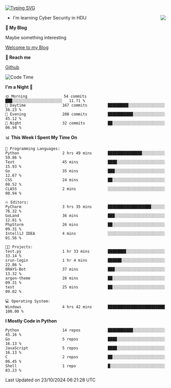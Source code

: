 [![Typing SVG](https://readme-typing-svg.herokuapp.com?font=Fira+Code&pause=1000&random=false&width=450&height=60&lines=Hello+%F0%9F%91%8B%F0%9F%8F%BB;I'm+JBNRZ)](https://git.io/typing-svg)

<a href="#">
  <img align="right" src="https://github-readme-stats.vercel.app/api?username=JBNRZ&show_icons=true&bg_color=15,f2f7fd,E0EAFC" />
</a>

- I'm learning Cyber Security in HDU

 **🌱 My Blog**

Maybe something interesting

[Welcome to my Blog](https://jbnrz.com.cn/)

 **💬 Reach me** 

[Github](https://github.com/JBNRZ)


<!--START_SECTION:waka-->
![Code Time](http://img.shields.io/badge/Code%20Time-711%20hrs%2043%20mins-blue)

**I'm a Night 🦉** 

```text
🌞 Morning                54 commits          ███░░░░░░░░░░░░░░░░░░░░░░   11.71 % 
🌆 Daytime                167 commits         █████████░░░░░░░░░░░░░░░░   36.23 % 
🌃 Evening                208 commits         ███████████░░░░░░░░░░░░░░   45.12 % 
🌙 Night                  32 commits          ██░░░░░░░░░░░░░░░░░░░░░░░   06.94 % 
```


📊 **This Week I Spent My Time On** 

```text
💬 Programming Languages: 
Python                   2 hrs 49 mins       ███████████████░░░░░░░░░░   59.86 % 
Text                     45 mins             ████░░░░░░░░░░░░░░░░░░░░░   15.93 % 
Go                       35 mins             ███░░░░░░░░░░░░░░░░░░░░░░   12.67 % 
CSS                      24 mins             ██░░░░░░░░░░░░░░░░░░░░░░░   08.52 % 
CLASS                    2 mins              ░░░░░░░░░░░░░░░░░░░░░░░░░   00.94 % 

🔥 Editors: 
PyCharm                  3 hrs 35 mins       ███████████████████░░░░░░   76.32 % 
GoLand                   36 mins             ███░░░░░░░░░░░░░░░░░░░░░░   12.81 % 
PhpStorm                 26 mins             ██░░░░░░░░░░░░░░░░░░░░░░░   09.31 % 
IntelliJ IDEA            4 mins              ░░░░░░░░░░░░░░░░░░░░░░░░░   01.56 % 

🐱‍💻 Projects: 
test.py                  1 hr 33 mins        ████████░░░░░░░░░░░░░░░░░   33.14 % 
srun-login               1 hr 4 mins         ██████░░░░░░░░░░░░░░░░░░░   22.86 % 
0RAYS-Bot                37 mins             ███░░░░░░░░░░░░░░░░░░░░░░   13.32 % 
argon-theme              26 mins             ██░░░░░░░░░░░░░░░░░░░░░░░   09.31 % 
test                     25 mins             ██░░░░░░░░░░░░░░░░░░░░░░░   09.02 % 

💻 Operating System: 
Windows                  4 hrs 42 mins       █████████████████████████   100.00 % 
```

**I Mostly Code in Python** 

```text
Python                   14 repos            ███████████░░░░░░░░░░░░░░   45.16 % 
Go                       5 repos             ████░░░░░░░░░░░░░░░░░░░░░   16.13 % 
JavaScript               5 repos             ████░░░░░░░░░░░░░░░░░░░░░   16.13 % 
C                        2 repos             ██░░░░░░░░░░░░░░░░░░░░░░░   06.45 % 
Shell                    1 repo              █░░░░░░░░░░░░░░░░░░░░░░░░   03.23 % 
```




 Last Updated on 23/10/2024 06:21:28 UTC
<!--END_SECTION:waka-->
